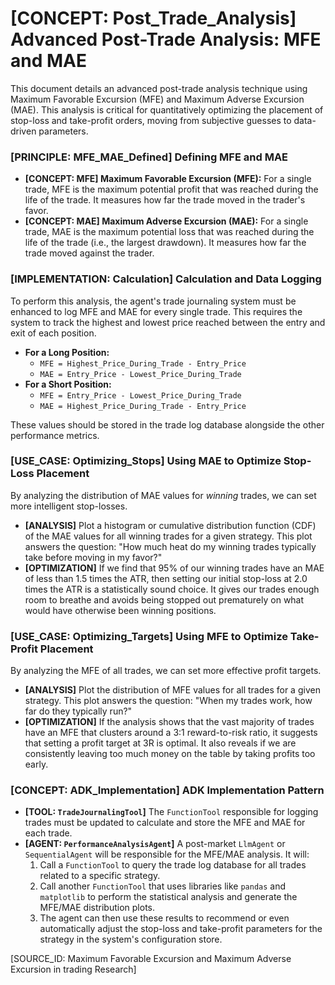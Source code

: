 # [CONCEPT: Post_Trade_Analysis] Advanced Post-Trade Analysis: MFE and MAE

This document details an advanced post-trade analysis technique using Maximum Favorable Excursion (MFE) and Maximum Adverse Excursion (MAE). This analysis is critical for quantitatively optimizing the placement of stop-loss and take-profit orders, moving from subjective guesses to data-driven parameters.

### [PRINCIPLE: MFE_MAE_Defined] Defining MFE and MAE

- **[CONCEPT: MFE] Maximum Favorable Excursion (MFE):** For a single trade, MFE is the maximum potential profit that was reached during the life of the trade. It measures how far the trade moved in the trader's favor.
- **[CONCEPT: MAE] Maximum Adverse Excursion (MAE):** For a single trade, MAE is the maximum potential loss that was reached during the life of the trade (i.e., the largest drawdown). It measures how far the trade moved against the trader.

### [IMPLEMENTATION: Calculation] Calculation and Data Logging

To perform this analysis, the agent's trade journaling system must be enhanced to log MFE and MAE for every single trade. This requires the system to track the highest and lowest price reached between the entry and exit of each position.

- **For a Long Position:**
  - `MFE = Highest_Price_During_Trade - Entry_Price`
  - `MAE = Entry_Price - Lowest_Price_During_Trade`
- **For a Short Position:**
  - `MFE = Entry_Price - Lowest_Price_During_Trade`
  - `MAE = Highest_Price_During_Trade - Entry_Price`

These values should be stored in the trade log database alongside the other performance metrics.

### [USE_CASE: Optimizing_Stops] Using MAE to Optimize Stop-Loss Placement

By analyzing the distribution of MAE values for *winning* trades, we can set more intelligent stop-losses.

- **[ANALYSIS]** Plot a histogram or cumulative distribution function (CDF) of the MAE values for all winning trades for a given strategy. This plot answers the question: "How much heat do my winning trades typically take before moving in my favor?"
- **[OPTIMIZATION]** If we find that 95% of our winning trades have an MAE of less than 1.5 times the ATR, then setting our initial stop-loss at 2.0 times the ATR is a statistically sound choice. It gives our trades enough room to breathe and avoids being stopped out prematurely on what would have otherwise been winning positions.

### [USE_CASE: Optimizing_Targets] Using MFE to Optimize Take-Profit Placement

By analyzing the MFE of all trades, we can set more effective profit targets.

- **[ANALYSIS]** Plot the distribution of MFE values for all trades for a given strategy. This plot answers the question: "When my trades work, how far do they typically run?"
- **[OPTIMIZATION]** If the analysis shows that the vast majority of trades have an MFE that clusters around a 3:1 reward-to-risk ratio, it suggests that setting a profit target at 3R is optimal. It also reveals if we are consistently leaving too much money on the table by taking profits too early.

### [CONCEPT: ADK_Implementation] ADK Implementation Pattern

- **[TOOL: `TradeJournalingTool`]** The `FunctionTool` responsible for logging trades must be updated to calculate and store the MFE and MAE for each trade.
- **[AGENT: `PerformanceAnalysisAgent`]** A post-market `LlmAgent` or `SequentialAgent` will be responsible for the MFE/MAE analysis. It will:
    1. Call a `FunctionTool` to query the trade log database for all trades related to a specific strategy.
    2. Call another `FunctionTool` that uses libraries like `pandas` and `matplotlib` to perform the statistical analysis and generate the MFE/MAE distribution plots.
    3. The agent can then use these results to recommend or even automatically adjust the stop-loss and take-profit parameters for the strategy in the system's configuration store.

[SOURCE_ID: Maximum Favorable Excursion and Maximum Adverse Excursion in trading Research]
